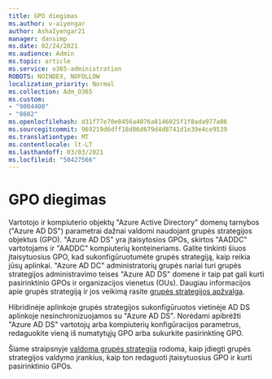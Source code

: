 ```yaml
---
title: GPO diegimas
ms.author: v-aiyengar
author: AshaIyengar21
manager: dansimp
ms.date: 02/24/2021
ms.audience: Admin
ms.topic: article
ms.service: o365-administration
ROBOTS: NOINDEX, NOFOLLOW
localization_priority: Normal
ms.collection: Adm_O365
ms.custom:
- "9004400"
- "8602"
ms.openlocfilehash: d31f77e70e8456a4076a8146025f1f8ada977a06
ms.sourcegitcommit: 969219d6dff18d86d679d4d8741d1e39e4ce9539
ms.translationtype: MT
ms.contentlocale: lt-LT
ms.lasthandoff: 03/03/2021
ms.locfileid: "50427566"
---
```

# <a name="gpo-deployment"></a>GPO diegimas

Vartotojo ir kompiuterio objektų "Azure Active Directory" domenų tarnybos ("Azure AD DS") parametrai dažnai valdomi naudojant grupės strategijos objektus (GPO). "Azure AD DS" yra įtaisytosios GPOs, skirtos "AADDC" vartotojams ir "AADDC" kompiuterių konteineriams. Galite tinkinti šiuos įtaisytuosius GPO, kad sukonfigūruotumėte grupės strategiją, kaip reikia jūsų aplinkai. "Azure AD DC" administratorių grupės nariai turi grupės strategijos administravimo teises "Azure AD DS" domene ir taip pat gali kurti pasirinktinio GPOs ir organizacijos vienetus (OUs). Daugiau informacijos apie grupės strategiją ir jos veikimą rasite [grupės strategijos apžvalga](https://docs.microsoft.com/previous-versions/windows/it-pro/windows-server-2012-R2-and-2012/hh831791(v=ws.11)).

Hibridinėje aplinkoje grupės strategijos sukonfigūruotos vietinėje AD DS aplinkoje nesinchronizuojamos su "Azure AD DS". Norėdami apibrėžti "Azure AD DS" vartotojų arba kompiuterių konfigūracijos parametrus, redaguokite vieną iš numatytųjų GPO arba sukurkite pasirinktinę GPO.

Šiame straipsnyje [valdoma grupės strategija](https://docs.microsoft.com/azure/active-directory-domain-services/manage-group-policy) rodoma, kaip įdiegti grupės strategijos valdymo įrankius, kaip ton redaguoti įtaisytuosius GPO ir kurti pasirinktinio GPOs.
